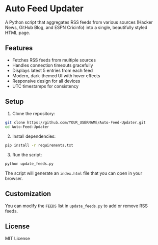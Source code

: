 # Auto Feed Updater

A Python script that aggregates RSS feeds from various sources (Hacker News, GitHub Blog, and ESPN Cricinfo) into a single, beautifully styled HTML page.

## Features

- Fetches RSS feeds from multiple sources
- Handles connection timeouts gracefully
- Displays latest 5 entries from each feed
- Modern, dark-themed UI with hover effects
- Responsive design for all devices
- UTC timestamps for consistency

## Setup

1. Clone the repository:
```bash
git clone https://github.com/YOUR_USERNAME/Auto-Feed-Updater.git
cd Auto-Feed-Updater
```

2. Install dependencies:
```bash
pip install -r requirements.txt
```

3. Run the script:
```bash
python update_feeds.py
```

The script will generate an `index.html` file that you can open in your browser.

## Customization

You can modify the `FEEDS` list in `update_feeds.py` to add or remove RSS feeds.

## License

MIT License 